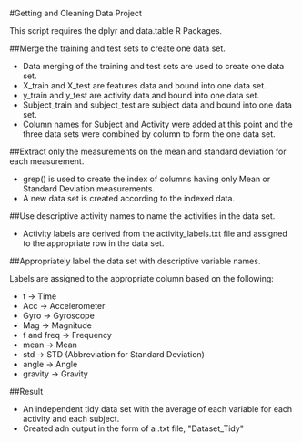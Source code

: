 #Getting and Cleaning Data Project

This script requires the dplyr and data.table R Packages.

##Merge the training and test sets to create one data set.

- Data merging of the training and test sets are used to create one data set.
- X_train and X_test are features data and bound into one data set.
- y_train and y_test are activity data and bound into one data set.
- Subject_train and subject_test are subject data and bound into one data set.
- Column names for Subject and Activity were added at this point and the three data sets were combined by column to form the one data set.

##Extract only the measurements on the mean and standard deviation for each measurement.

- grep() is used to create the index of columns having only Mean or Standard Deviation measurements.
- A new data set is created according to the indexed data.

##Use descriptive activity names to name the activities in the data set.

- Activity labels are derived from the activity_labels.txt file and assigned to the appropriate row in the data set.

##Appropriately label the data set with descriptive variable names.

Labels are assigned to the appropriate column based on the following:

- t -> Time
- Acc -> Accelerometer
- Gyro -> Gyroscope
- Mag -> Magnitude
- f and freq -> Frequency
- mean -> Mean
- std -> STD (Abbreviation for Standard Deviation)
- angle -> Angle
- gravity -> Gravity

##Result

- An independent tidy data set with the average of each variable for each activity and each subject.
- Created adn output in the form of a .txt file, "Dataset_Tidy"
